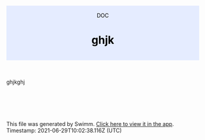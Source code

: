 <div align="center" style="background-color: #e5ecff; color: black"><br/><div>DOC</div><h1>ghjk</h1><br/></div>
<br/>

<br/>

ghjkghj

<br/>

<br/><br/>

This file was generated by Swimm. [Click here to view it in the app](https://swimm.io/link?l=c3dpbW0lM0ElMkYlMkZyZXBvcyUyRk9ZNlZONlZHT2NCZGdXUmh4bnJuJTJGZG9jcyUyRkh6UzA2aWtOQlRwblVTYmpDa21I). Timestamp: 2021-06-29T10:02:38.116Z (UTC)
